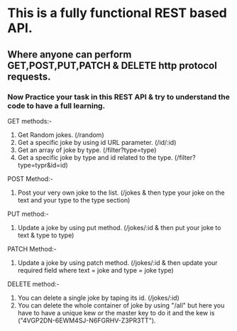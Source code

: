 <h1>This is a fully functional REST based API.</h1>

<h2>Where anyone can perform GET,POST,PUT,PATCH & DELETE http protocol requests.</h2>

<h3>Now Practice your task in this REST API & try to understand the code to have a full learning.</h3>

GET methods:-
1. Get Random jokes. (/random)
2. Get a specific joke by using id URL parameter. (/id/:id)
3. Get an array of joke by type. (/filter?type=type)
4. Get a specific joke by type and id related to the type. (/filter?type=typr&id=id)

POST Method:-
1. Post your very own joke to the list. (/jokes & then type your joke on the text and your type to the type section)

PUT method:-
1. Update a joke by using put method. (/jokes/:id & then put your joke to text & type to type)

PATCH Method:-
1. Update a joke by using patch method. (/jokes/:id & then update your required field where text = joke and type = joke type)

DELETE method:-
1. You can delete a single joke by taping its id. (/jokes/:id)
2. You can delete the whole container of joke by using "/all" but here you have to have a unique kew or the master key to do it and the kew is ("4VGP2DN-6EWM4SJ-N6FGRHV-Z3PR3TT").
